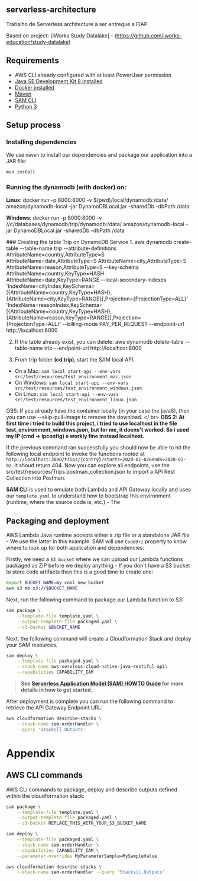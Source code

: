 ## serverless-architecture
Trabalho de Serverless architecture a ser entregue a FIAP.

Based on project: [IWorks Study Datalake] - (https://github.com/iworks-education/study-datalake)

## Requirements

* AWS CLI already configured with at least PowerUser permission
* [Java SE Development Kit 8 installed](http://www.oracle.com/technetwork/java/javase/downloads/jdk8-downloads-2133151.html)
* [Docker installed](https://www.docker.com/community-edition)
* [Maven](https://maven.apache.org/install.html)
* [SAM CLI](https://github.com/awslabs/aws-sam-cli)
* [Python 3](https://docs.python.org/3/)

## Setup process

### Installing dependencies

We use `maven` to install our dependencies and package our application into a JAR file:

```bash
mvn install
```

### Running the dynamodb (with docker) on:
<p>
 <b>Linux</b>: docker run -p 8000:8000 -v $(pwd)/local/dynamodb:/data/ amazon/dynamodb-local -jar DynamoDBLocal.jar -sharedDb -dbPath /data
</p>
<p>
<b>Windows</b>: docker run -p 8000:8000 -v //c/databases/dynamodb/trip/dynamodb:/data/ amazon/dynamodb-local -jar DynamoDBLocal.jar -sharedDb -dbPath /data
</p>
### Creating the table Trip on DynamoDB Service
1. aws dynamodb create-table --table-name trip --attribute-definitions AttributeName=country,AttributeType=S AttributeName=date,AttributeType=S AttributeName=city,AttributeType=S AttributeName=reason,AttributeType=S --key-schema AttributeName=country,KeyType=HASH AttributeName=date,KeyType=RANGE --local-secondary-indexes 'IndexName=cityIndex,KeySchema=[{AttributeName=country,KeyType=HASH},{AttributeName=city,KeyType=RANGE}],Projection={ProjectionType=ALL}' 'IndexName=reasonIndex,KeySchema=[{AttributeName=country,KeyType=HASH},{AttributeName=reason,KeyType=RANGE}],Projection={ProjectionType=ALL}' --billing-mode PAY_PER_REQUEST --endpoint-url http://localhost:8000

2. If the table already exist, you can delete: aws dynamodb delete-table --table-name trip --endpoint-url http://localhost:8000


3. From trip folder <b>(cd trip)</b>, start the SAM local API.
 - On a Mac: `sam local start-api --env-vars src/test/resources/test_environment_mac.json`
 - On Windows: `sam local start-api --env-vars src/test/resources/test_environment_windows.json`
 - On Linux: `sam local start-api --env-vars src/test/resources/test_environment_linux.json`
 
 OBS:  If you already have the container locally (in your case the java8), then you can use --skip-pull-image to remove the download.
 </ br>
 <b>OBS 2: At first time i tried to build this project, i tried to use localhost in the file test_environment_windows.json, but for me, it doens't worked. So i used my IP (cmd -> ipconfig) e workly fine instead localhost.</b>

If the previous command ran successfully you should now be able to hit the following local endpoint to
invoke the functions rooted at `http://localhost:3000/trips/{contry}?starts=2020-01-02&ends=2020-02-02`.
It shoud return 404. Now you can explore all endpoints, use the src/test/resources/Trips.postman_collection.json to import a API Rest Collection into Postman.

**SAM CLI** is used to emulate both Lambda and API Gateway locally and uses our `template.yaml` to
understand how to bootstrap this environment (runtime, where the source code is, etc.) - The


## Packaging and deployment

AWS Lambda Java runtime accepts either a zip file or a standalone JAR file - We use the latter in
this example. SAM will use `CodeUri` property to know where to look up for both application and
dependencies:

Firstly, we need a `S3 bucket` where we can upload our Lambda functions packaged as ZIP before we
deploy anything - If you don't have a S3 bucket to store code artifacts then this is a good time to
create one:

```bash
export BUCKET_NAME=my_cool_new_bucket
aws s3 mb s3://$BUCKET_NAME
```

Next, run the following command to package our Lambda function to S3:

```bash
sam package \
    --template-file template.yaml \
    --output-template-file packaged.yaml \
    --s3-bucket $BUCKET_NAME
```

Next, the following command will create a Cloudformation Stack and deploy your SAM resources.

```bash
sam deploy \
    --template-file packaged.yaml \
    --stack-name aws-servless-cloud-native-java-restiful-api\
    --capabilities CAPABILITY_IAM
```

> **See [Serverless Application Model (SAM) HOWTO Guide](https://github.com/awslabs/serverless-application-model/blob/master/HOWTO.md) for more details in how to get started.**

After deployment is complete you can run the following command to retrieve the API Gateway Endpoint URL:

```bash
aws cloudformation describe-stacks \
    --stack-name sam-orderHandler \
    --query 'Stacks[].Outputs'
```

# Appendix

## AWS CLI commands

AWS CLI commands to package, deploy and describe outputs defined within the cloudformation stack:

```bash
sam package \
    --template-file template.yaml \
    --output-template-file packaged.yaml \
    --s3-bucket REPLACE_THIS_WITH_YOUR_S3_BUCKET_NAME

sam deploy \
    --template-file packaged.yaml \
    --stack-name sam-orderHandler \
    --capabilities CAPABILITY_IAM \
    --parameter-overrides MyParameterSample=MySampleValue

aws cloudformation describe-stacks \
    --stack-name sam-orderHandler --query 'Stacks[].Outputs'
```
